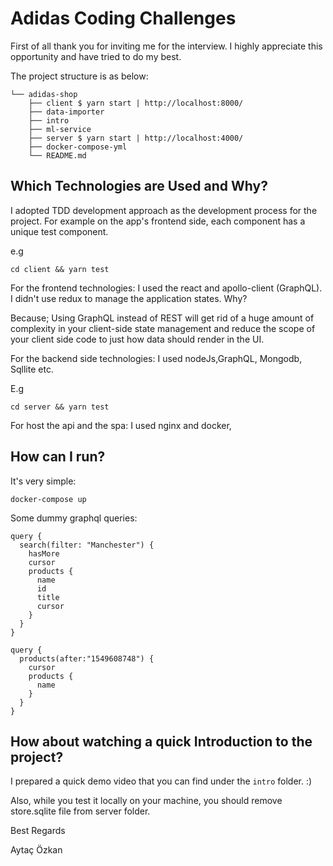 # Adidas Coding Challenges

First of all thank you for inviting me for the interview. I highly appreciate this opportunity and have tried to do my best. 

The project structure is as below:

```console
└── adidas-shop
    ├── client $ yarn start | http://localhost:8000/ 
    ├── data-importer
    ├── intro
    ├── ml-service
    ├── server $ yarn start | http://localhost:4000/  
    ├── docker-compose-yml
    └── README.md
```

## Which Technologies are Used and Why?

I adopted TDD development approach  as the development process for the project. For example on the app's frontend side, each component has a unique test component.

e.g
```console
cd client && yarn test 
```
For the frontend technologies: I used the react and apollo-client (GraphQL). I didn't use redux to manage the application states. Why? 

Because;
    Using GraphQL instead of REST will get rid of a huge amount of complexity in your client-side state management and reduce the scope of your client side code to just how data should render in the UI.

For the backend side technologies: I used nodeJs,GraphQL, Mongodb, Sqllite etc.

E.g
```console
cd server && yarn test 
```

For host the api and the spa: I used nginx and docker,  

## How can I run? 

It's very simple:

```console
docker-compose up
```

Some dummy graphql queries:
```
query {
  search(filter: "Manchester") {
    hasMore
    cursor
    products {
      name
      id
      title
      cursor
    }
  }
}
```

```
query {
  products(after:"1549608748") {
    cursor
    products {
      name
    }
  }
}
```


## How about watching a quick Introduction to the project?

I prepared a quick demo video that you can find under the `intro` folder. :) 

Also, while you test it locally on your machine, you should remove store.sqlite file from server folder.



Best Regards

Aytaç Özkan
